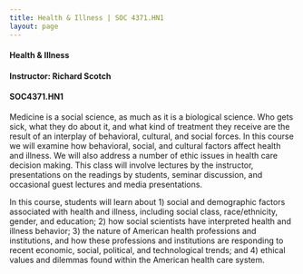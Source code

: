 ```yaml
---
title: Health & Illness | SOC 4371.HN1
layout: page
---
```


#### Health & Illness

#### Instructor: Richard Scotch

#### SOC4371.HN1

Medicine is a social science, as much as it is a biological science.
Who gets sick, what they do about it, and what kind of treatment they
receive are the result of an interplay of behavioral, cultural, and
social forces. In this course we will examine how behavioral, social,
and cultural factors affect health and illness. We will also address a
number of ethic issues in health care decision making. This class will
involve lectures by the instructor, presentations on the readings by
students, seminar discussion, and occasional guest lectures and media
presentations.

In this course, students will learn about 1) social and demographic
factors associated with health and illness, including social class,
race/ethnicity, gender, and education; 2) how social scientists have
interpreted health and illness behavior; 3) the nature of American
health professions and institutions, and how these professions and
institutions are responding to recent economic, social, political, and
technological trends; and 4) ethical values and dilemmas found within
the American health care system.
